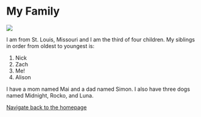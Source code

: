 # **My Family**
![](https://th.bing.com/th/id/R.d93852312f6fef3954b4dd838c6aec63?rik=uquHptoxcoysOQ&riu=http%3a%2f%2fclipartmag.com%2fimages%2fcartoon-family-pictures-12.png&ehk=5JKvQVhciZGZ%2b%2bCxEIt5JXw3SjuAFJcCxxVJClh1U1g%3d&risl=&pid=ImgRaw&r=0)

I am from St. Louis, Missouri and I am the third of four children. My siblings in order from oldest to youngest is:
1. Nick
2. Zach
3. Me!
4. Alison

I have a mom named Mai and a dad named Simon. I also have three dogs named Midnight, Rocko, and Luna.

[Navigate back to the homepage](https://github.com/julieto1/Midterm-Project-SP23/blob/8c682725dc5f2b8077d25e06c5df6fe3abf4a090/README.md)
